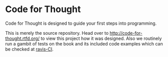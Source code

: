 Code for Thought
================

Code for Thought is designed to guide your first steps into programming.

This is merely the source repository. Head over to
http://code-for-thought.rtfd.org/ to view this project how it was
designed. Also we routinely run a gambit of tests on the book and its
included code examples which can be checked at
[ravis-CI](https://travis-ci.org/Nekroze/codeforthought/builds).
